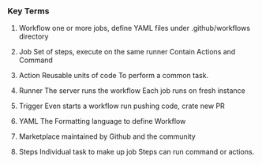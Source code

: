 ### Key Terms

1. Workflow
one or more jobs, define YAML files
under .github/workflows directory
   
2. Job
Set of steps, execute on the same runner
Contain Actions and Command

3. Action
Reusable units of code
To perform a common task.

4. Runner
The server runs the workflow
Each job runs on fresh instance

5. Trigger
Even starts a workflow run
pushing code, crate new PR
 
6. YAML
The Formatting language to define Workflow

7. Marketplace
maintained by Github and the community

8. Steps
Individual task to make up job
Steps can run command or actions. 
